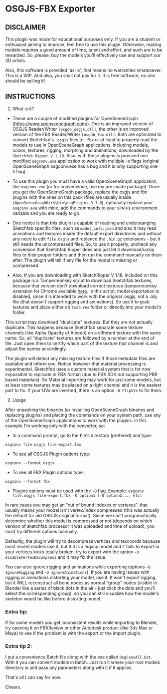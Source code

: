 # OSGJS-FBX Exporter

## DISCLAIMER

This plugin was made for educational purposes only. If you are a student or enthusiast ainimg to improve, feel free to use this plugin. Otherwise, making models requires a good amount of time, talent and effort, and such are to be rewarded. So, please, buy the models you'll effectively use and support our 3D artists.

Also, this software is provided 'as-is', that means no warranties whatsoever. This is a WIP. And also, you shall not pay for it. It is free software, no one should be selling it!

## INSTRUCTIONS

1. What is it?
- These are a couple of modified plugins for OpenSceneGraph (https://www.openscenegraph.com/). One is an improved version of OSGJS Reader/Writer `[osgdb_osgjs.dll]`, the other is an improved version of the FBX Reader/Writer `[osgdb_fbx.dll]`. Both are optimized to convert Sketchfab's `.osgjs` files to `.fbx` or at least to properly read the models to use in OpenSceneGraph applications, including models, colors, textures, rigging, morphing and animations, downloaded by the `Sketchfab Ripper V 1.18`. Also, with these plugins is provived one modified `osgconv.exe` application to work with multiple `-O` flags (original OpenSceneGraph osgconv.exe has a bug and it is only supporting one `-O` flag).

- To use this plugin you must have a valid OpenSceneGraph application, like `osgconv.exe` (or for convenience, use my pre-made package). Once you get the OpenSceneGraph package, replace the osgjs and fbx plugins with the ones on this pack (files are usually inside `$OpenSceneGraphDir$\bin\osgPlugins-3.7.0`), optionally replace your `osgconv.exe` with mine, add the commands to your `$PATH$` environment variable and you are ready to go.

- One notice is that this plugin is capable of reading and understanging Sketchfab specific files, such as `model_info.json` and also it may read animations and textures inside the default export directories and without any need to edit `file.osgjs` and replance the `.bin.gz` extensions - but it still needs the uncompressed files. So, to use it properly, uncheck any conversion that Sketchfab Ripper does and just let it download/unzip files to their proper folders and then run the command manually on them after. The plugin will tell if any file for the model is missing or compressed.

- Also, If you are downloading with SketchRipper V 1.18, included on this package is a Tampermonkey script to download Sketchfab textures, because that version don't download correct textures (tampermonkey extension for Chrome avaliable [here](https://chromewebstore.google.com/detail/tampermonkey/dhdgffkkebhmkfjojejmpbldmpobfkfo?hl=pt-BR). In this script, model exportation is disabled, since it is intended to work with the original .osgjs, not a .obj file (that doesn't support rigging and animations). So use it to grab textures and place either on `textures` folder or directly into your model's folder. 

This script may download "duplicate" textures. But they are not actually duplicate. This happens because Sketchfab separate some texture channels (like Alpha Opacity of Albedo) on a different texture with the same name. So, all "duplicate" textures are followed by a number at the end of file. Just open them to certify which part of the texture that channel is and adjust the names accordingly.

The plugin will detect any missing texture files if those metadata files are avaliable and inform you. Notice however that material processing is experimental. Sketchfab uses a custom material system that is for now impossible to replicate in FBX format (due to FBX SDK not supporting PBR based materials). So Material importing may work for just some models, but at least some textures may be placed on a right channel and it is the easiest part to fix. If your UVs are inverted, there is an option `-O FlipUVs` to fix them.


2. Usage

After unpacking the binaries (or installing OpenSceneGraph binaries and replacing plugins) and placing the commands on your system path, use any of the OpenSceneGraph applications to work with the plugins. In this example I'm working only with the converter, so:

- In a command prompt, go to the file's directory (prefered) and type:
```
osgconv file.osgjs file-export.fbx
```

- To see all OSGJS Plugin options type:
```
osgconv --format osgjs
```

- To see all FBX Plugin options type:
```
osgconv --format fbx
```

- Plugins options must be used with the `-O` flag. Example: `osgconv file.osgjs file-export.fbx -O option1 [-O option2..., etc]`

In rare cases you may get an "out of bound indexes or vertexes", that usually means your model isn't vertex/index compressed (this was actually the default for old OSGJS original format). Since we can't programatically determine whether this model is compressed or not (depends on which version of sketchfab processor it was uploaded and time of upload), you must try different options manually.

Defaultly, the plugin will try to decompress vertices and texcoords because most recent models use it, but if it is a legacy model and it fails to export or your vertices looks totally broken, try to export with the option `-O disableVertexDecompress` and it may fix the issue.

You can also ignore rigging and animations while exporting (options `-O IgnoreRigging` and `-O IgnoreAnimations`). If you are having issues with rigging or animations distorting your model, use it. It won't export rigging, but it WILL reconstruct all bone nodes as normal "group" nodes (visible in Blender like a series of black dots in the air - just click the dots and you'll select the corresponding group), so you can still visualize how the model's skeleton would be like before distorting model.

### Extra tip:

If for some models you get inconsistent results while importing to Blender, try opening it on FBXReview or other Autodesk product (like 3ds Max or Maya) to see if the problem is with the export or the import plugin.

### Extra tip 2:

I put a convenience Batch file along with the exe called `OsgConvAll.bat`. With it you can convert models in batch. Just run it where your root models directory is and pass any parameters along with it if it applies.


That's all I can say for now.

Cheers.